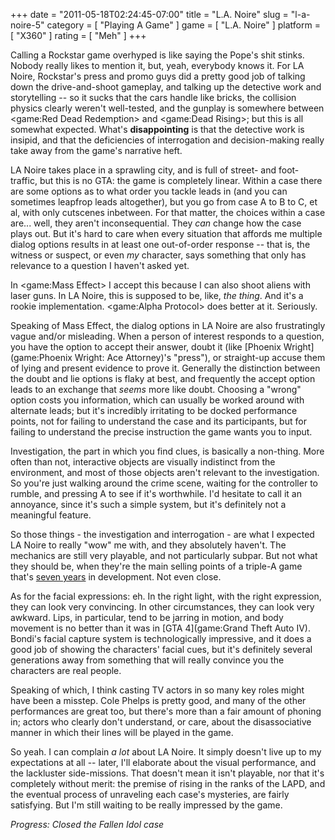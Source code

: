 +++
date = "2011-05-18T02:24:45-07:00"
title = "L.A. Noire"
slug = "l-a-noire-5"
category = [ "Playing A Game" ]
game = [ "L.A. Noire" ]
platform = [ "X360" ]
rating = [ "Meh" ]
+++

Calling a Rockstar game overhyped is like saying the Pope's shit stinks.  Nobody really likes to mention it, but, yeah, everybody knows it.  For LA Noire, Rockstar's press and promo guys did a pretty good job of talking down the drive-and-shoot gameplay, and talking up the detective work and storytelling -- so it sucks that the cars handle like bricks, the collision physics clearly weren't well-tested, and the gunplay is somewhere between <game:Red Dead Redemption> and <game:Dead Rising>; but this is all somewhat expected.  What's <b>disappointing</b> is that the detective work is insipid, and that the deficiencies of interrogation and decision-making really take away from the game's narrative heft.

LA Noire takes place in a sprawling city, and is full of street- and foot-traffic, but this is no GTA: the game is completely linear.  Within a case there are some options as to what order you tackle leads in (and you can sometimes leapfrop leads altogether), but you go from case A to B to C, et al, with only cutscenes inbetween.  For that matter, the choices within a case are... well, they aren't inconsequential.  They <i>can</i> change how the case plays out.  But it's hard to care when every situation that affords me multiple dialog options results in at least one out-of-order response -- that is, the witness or suspect, or even <i>my</i> character, says something that only has relevance to a question I haven't asked yet.

In <game:Mass Effect> I accept this because I can also shoot aliens with laser guns.  In LA Noire, this is supposed to be, like, <i>the thing</i>.  And it's a rookie implementation.  <game:Alpha Protocol> does better at it.  Seriously.

Speaking of Mass Effect, the dialog options in LA Noire are also frustratingly vague and/or misleading.  When a person of interest responds to a question, you have the option to accept their answer, doubt it (like [Phoenix Wright](game:Phoenix Wright: Ace Attorney)'s "press"), or straight-up accuse them of lying and present evidence to prove it.  Generally the distinction between the doubt and lie options is flaky at best, and frequently the accept option leads to an exchange that <i>seems</i> more like doubt.  Choosing a "wrong" option costs you information, which can usually be worked around with alternate leads; but it's incredibly irritating to be docked performance points, not for failing to understand the case and its participants, but for failing to understand the precise instruction the game wants you to input.

Investigation, the part in which you find clues, is basically a non-thing.  More often than not, interactive objects are visually indistinct from the environment, and most of those objects aren't relevant to the investigation.  So you're just walking around the crime scene, waiting for the controller to rumble, and pressing A to see if it's worthwhile.  I'd hesitate to call it an annoyance, since it's such a simple system, but it's definitely not a meaningful feature.

So those things - the investigation and interrogation - are what I expected LA Noire to really "wow" me with, and they absolutely haven't.  The mechanics are still very playable, and not particularly subpar.  But not what they should be, when they're the main selling points of a triple-A game that's <a href="http://en.wikipedia.org/wiki/LA_Noire#Development">seven years</a> in development.  Not even close.

As for the facial expressions: eh.  In the right light, with the right expression, they can look very convincing.  In other circumstances, they can look very awkward.  Lips, in particular, tend to be jarring in motion, and body movement is no better than it was in [GTA 4](game:Grand Theft Auto IV).  Bondi's facial capture system is technologically impressive, and it does a good job of showing the characters' facial cues, but it's definitely several generations away from something that will really convince you the characters are real people.

Speaking of which, I think casting TV actors in so many key roles might have been a misstep.  Cole Phelps is pretty good, and many of the other performances are great too, but there's more than a fair amount of phoning in; actors who clearly don't understand, or care, about the disassociative manner in which their lines will be played in the game.

So yeah.  I can complain <i>a lot</i> about LA Noire.  It simply doesn't live up to my expectations at all -- later, I'll elaborate about the visual performance, and the lackluster side-missions.  That doesn't mean it isn't playable, nor that it's completely without merit: the premise of rising in the ranks of the LAPD, and the eventual process of unraveling each case's mysteries, are fairly satisfying.  But I'm still waiting to be really impressed by the game.

<i>Progress: Closed the Fallen Idol case</i>